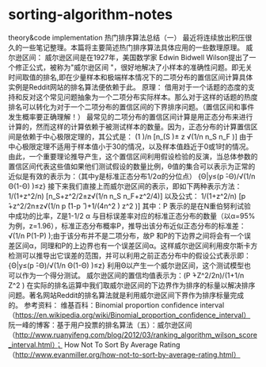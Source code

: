 # sorting-algorithm-notes
theory&amp;code implementation
热门排序算法总结（一）
	最近将连续放出积压很久的一些笔记整理。本篇将主要简述热门排序算法具体应用的一些数理原理。
威尔逊区间：
威尔逊区间是在1927年，美国数学家 Edwin Bidwell Wilson提出了一个修正公式，被称为"威尔逊区间 "，很好地解决了小样本的准确性问题。即无关时间取值的排名,即在少量样本和极端样本情况下的二项分布的置信区间计算具体实例是Reddit网站的排名算法便依赖于此。
原理：
借用对于一个话题的态度的支持和反对这个常见问题抽象为一个二项分布实际样本。那么对于这样的话题的热度排名可以转化为对于一个二项分布的置信区间的下界排序问题。（置信区间和事件发生概率要正确理解！）
最常见的二项分布的置信区间计算是用正态分布来进行计算的，然而这样的计算依赖于被测试样本的数量。因为，正态分布的计算置信区间是依赖于中心极限定理的，其公式是：
(1 )/n [n_(S )± z √(1/n n_S n_F )]
由于中心极限定理不适用于样本值小于30的情况，以及样本值趋近于0或1时的情况。
由此，一个重要理论推导产生，这个置信区间利用假设检验的反演，当总体参数的置信区间代表这些值如果他们测试假设的数量比例，θ值的集合可以表示为正常的近似是有效的表示为：（其中y是标准正态分布1/2α的分位点）
{Θ|y≤(p ̂-Θ)/√(1/n Θ(1-Θ) )≤z}
接下来我们直接上而威尔逊区间的表示，即如下两种表示方法：
1/(1+z^2/n) [n_S+z^2/2±z√(1/n n_S n_F+z^2/4)]
以及公式：
1/(1+z^2/n) [p ̂+z^2/2n±z√(1/n p ̂(1-p ̂ )+1/(4n^2 ) z^2 )]
其中：P ̂表示的是在N重伯努利试验中成功的比率，Z是1-1/2 α 与目标误差率对应的标准正态分布的数量（以α=95%为例，z=1.96），标准正态分布概率P，推导出该分布近似正态分布的标准差：√(1/n P(1-P) );由于该分布并不是二项分布，故P ̂和P的下边界之间将会有一个误差区间α，同理和P的上边界也有一个误差区间α。这样威尔逊区间利用皮尔斯卡方检测可以推导出它误差的范围，并可以利用之前正态分布中的假设公式表示即：
{Θ|y≤(p ̂-Θ)/√(1/n Θ(1-Θ) )≤z}
利用Θ以产生一个威尔逊区间，这个测试模型也可以作为一个得分测试。
威尔逊区间的置信均值表示为：(P ̂+Z^2/2n)/(1+1/n Z^2 )
在实际的排名运算中我们取威尔逊区间的下边界作为排序的标量以解决排序问题。著名网站Reddit的排名算法就是利用威尔逊区间下界作为排序标量完成的。 
参考资料：
维基百科：Binomial proportion confidence interval
（https://en.wikipedia.org/wiki/Binomial_proportion_confidence_interval）
阮一峰的博客：基于用户投票的排名算法（五）：威尔逊区间（http://www.ruanyifeng.com/blog/2012/03/ranking_algorithm_wilson_score_interval.html）；
How Not To Sort By Average Rating
（http://www.evanmiller.org/how-not-to-sort-by-average-rating.html）
